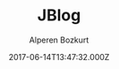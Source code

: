 ---
title: JBlog
github: https://github.com/alperenbozkurt/JBlog
demo: https://alperenbozkurt.net/JBlog/
author: Alperen Bozkurt
ssg:
  - Jekyll
cms:
  - No Cms
date: 2017-06-14T13:47:32.000Z
github_branch: master
description: JBlog is a simple jekyll theme.
stale: true
---
